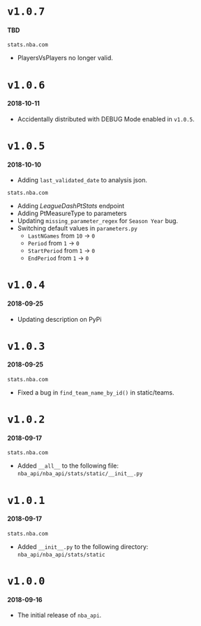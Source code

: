 # `v1.0.7`
#### TBD
`stats.nba.com`
* PlayersVsPlayers no longer valid.

# `v1.0.6`
#### 2018-10-11
* Accidentally distributed with DEBUG Mode enabled in `v1.0.5`.

# `v1.0.5`
#### 2018-10-10
* Adding `last_validated_date` to analysis json.

`stats.nba.com`
* Adding _LeagueDashPtStats_ endpoint
* Adding PtMeasureType to parameters
* Updating `missing_parameter_regex` for `Season Year` bug.
* Switching default values in `parameters.py`
  * `LastNGames` from `10` -> `0`
  * `Period` from `1` -> `0`
  * `StartPeriod` from `1` -> `0`
  * `EndPeriod` from `1` -> `0`

# `v1.0.4`
#### 2018-09-25
* Updating description on PyPi 

# `v1.0.3`
#### 2018-09-25
`stats.nba.com`
* Fixed a bug in `find_team_name_by_id()` in static/teams. 

# `v1.0.2`
#### 2018-09-17
`stats.nba.com`
* Added `__all__` to the following file: `nba_api/nba_api/stats/static/__init__.py`

# `v1.0.1`
#### 2018-09-17
`stats.nba.com`
* Added `__init__.py` to the following directory: `nba_api/nba_api/stats/static`

# `v1.0.0`
#### 2018-09-16
* The initial release of `nba_api`.

